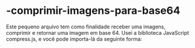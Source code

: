 # -comprimir-imagens-para-base64
Este pequeno arquivo tem como finalidade receber uma imagens, comprimir e retornar uma imagem em base 64.
Usei a biblioteca JavaScript compress.js, e você pode importa-lá da seguinte forma:

  <script src="https://compressjs.herokuapp.com/compress.js"></script>
